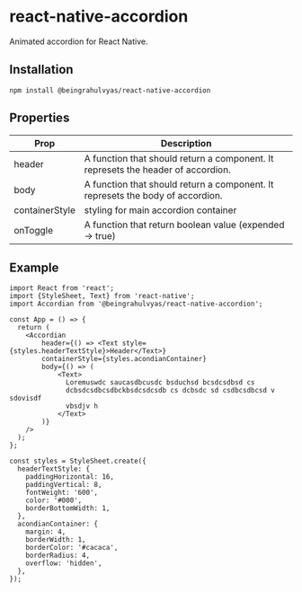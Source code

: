 # react-native-accordion

Animated accordion for React Native.

## Installation

```
npm install @beingrahulvyas/react-native-accordion
```

## Properties

| Prop           | Description                                                                      |
| -------------- | -------------------------------------------------------------------------------- |
| header         | A function that should return a component. It represets the header of accordion. |
| body           | A function that should return a component. It represets the body of accordion.   |
| containerStyle | styling for main accordion container                                             |
| onToggle | A function that return boolean value (expended -> true) |

## Example

```
import React from 'react';
import {StyleSheet, Text} from 'react-native';
import Accordian from '@beingrahulvyas/react-native-accordion';

const App = () => {
  return (
    <Accordian
        header={() => <Text style={styles.headerTextStyle}>Header</Text>}
        containerStyle={styles.acondianContainer}
        body={() => (
            <Text>
              Loremuswdc saucasdbcusdc bsduchsd bcsdcsdbsd cs
              dcbsdcsdbcsdbckbsdcsdcsdb cs dcbsdc sd csdbcsdbcsd v sdovisdf
              vbsdjv h
            </Text>
        )}
    />
  );
};

const styles = StyleSheet.create({
  headerTextStyle: {
    paddingHorizontal: 16,
    paddingVertical: 8,
    fontWeight: '600',
    color: '#000',
    borderBottomWidth: 1,
  },
  acondianContainer: {
    margin: 4,
    borderWidth: 1,
    borderColor: '#cacaca',
    borderRadius: 4,
    overflow: 'hidden',
  },
});
```
